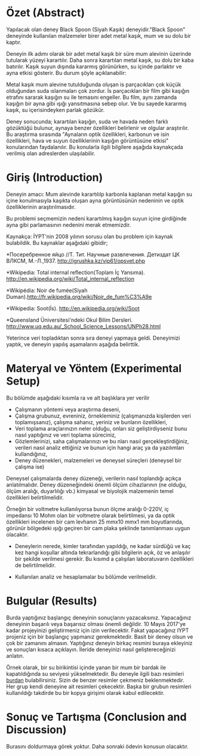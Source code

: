  

# Özet (Abstract)
   Yapılacak olan deney Black Spoon (Siyah Kaşık) deneyidir."Black Spoon" deneyinde kullanılan malzemeler birer adet metal kaşık, mum ve su dolu bir kaptır.

   Deneyin ilk adımı olarak bir adet metal kaşık bir süre mum alevinin üzerinde tutularak yüzeyi karartılır. Daha sonra karartılan metal kaşık, su dolu bir kaba batırılır. Kaşık suyun dışında kararmış görünürken, su içinde parlaktır ve ayna etkisi gösterir. Bu durum şöyle açıklanabilir:

   Metal kaşık mum alevine tutulduğunda oluşan is parçacıkları çok küçük olduğundan suda ıslanmaları çok zordur. İs parçacıkları bir film gibi kaşığın etrafını sararak kaşığın su ile temasını engeller. Bu film, aynı zamanda kaşığın bir ayna gibi ışığı yansıtmasına sebep olur. Ve bu sayede kararmış kaşık, su içerisindeyken parlak gözükür.

   Deney sonucunda; karartılan kaşığın, suda ve havada neden farklı gözüktüğü bulunur, aynaya benzer özellikleri belirlenir ve olgular araştırılır. Bu araştırma sırasında "Aynaların optik özellikleri, karbonun ve isin özellikleri, hava ve suyun özelliklerinin kaşığın görüntüsüne etkisi" konularından faydalanılır. Bu konularla ilgili bilgilere aşağıda kaynakçada verilmiş olan adreslerden ulaşılabilir.
# Giriş (Introduction)
 Deneyin amacı: Mum alevinde karartılılp karbonla kaplanan metal kaşığın su içine konulmasıyla kaşıkta oluşan ayna görüntüsünün nedeninin ve optik özelliklerinin araştırılmasıdır.
 
 Bu problemi seçmemizin nedeni karartılmış kaşığın suyun içine girdiğinde ayna gibi parlamasının nedenini merak etmemizdir. 
 
 Kaynakça: İYPT'nin 2008 yılının sorusu olan bu problem için kaynak bulabildik. Bu kaynaklar aşağıdaki gibidir;
 
 *Посеребренное яйцо //Т. Тит. Научные развлечения. Детиздат ЦК ВЛКСМ, М.-Л.,1937. http://igrushka.kz/vip61/opsvet.php
 
 *Wikipedia: Total internal reflection(Toplam İç Yansıma). http://en.wikipedia.org/wiki/Total_internal_reflection
 
 *Wikipédia: Noir de fumée(Siyah Duman).http://fr.wikipedia.org/wiki/Noir_de_fum%C3%A9e
 
 *Wikipedia: Soot(İs). http://en.wikipedia.org/wiki/Soot
 
 *Queensland Üniversitesi'ndeki Okul Bilim Dersleri. http://www.uq.edu.au/_School_Science_Lessons/UNPh28.html
 
 Yeterince veri topladıktan sonra sıra deneyi yapmaya geldi. Deneyimizi yaptık, ve deneyin yapılış aşamalarını aşağıda belirttik.
# Materyal ve Yöntem (Experimental Setup)

Bu bölümde aşağıdaki kısımla
ra ve alt başlıklara yer verilir

* Çalışmanın yöntemi veya araştırma deseni,
* Çalışma  grubunuz,  evreniniz,  örnekleminiz 
(çalışmanızda  kişilerden  veri  toplamışsanız),  çalışma 
sahanız, yeriniz ve bunların özellikleri,
* Veri toplama araçlarınızın neler olduğu, onları  siz geliştirdiyseniz bunu nasıl yaptığınız ve  veri 
toplama süreciniz,
* Gözlemlerinizi, saha çalışmalarınızı ve bu
nları nasıl gerçekleştirdiğiniz, verileri nasıl analiz ettiğiniz ve 
bunun için hangi araç ya da yazılımları kullandığınız,
* Deney düzenekleri, malzemeleri ve deneysel süreçleri (deneysel bir çalışma ise)

Deneysel çalışmalarda deney düzeneği, verilerin nasıl toplandığı açıkça anlatılmalıdır. Deney düzeneğindeki 
önemli ölçüm cihazlarının (ne olduğu, ölçüm aralığı, duyarlılığı vb.) kimyasal ve biyolojik malzemenin temel 
özellikleri  belirtilmelidir.  

Örneğin  bir voltmetre  kullanılıyorsa  bunun  ölçme  aralığı 0-220V, iç impedansı 10 Mohm olan bir voltmetre olarak belirtilmesi, ya da optik özellikleri incelenen bir cam 
levhanın 25 mmx10 mmx1 mm boyutlarında, görünür bölgedeki ışığı geçiren bir cam plaka şeklinde tanımlanması 
uygun olacaktır. 

* Deneylerin nerede, kimler tarafından yapıldığı, ne kadar sürdüğü ve kaç kez hangi koşullar altında 
tekrarlandığı gibi bilgilerin açık, öz ve anlaşılır bir şekilde verilmesi gerekir. Bu kısımd
a çalışılan 
laboratuvarın özellikleri de belirtilmelidir. 

* Kullanılan analiz ve hesaplamalar bu bölümde verilmelidir.

# Bulgular (Results)
Burda yaptığınız başlangıç deneyinin sonuçlarını yazacaksınız. Yapacağınız deneyinin başarılı veya başarısız olması önemli değildir. 10 Mayıs 2017'ye kadar projeyinizi geliştirmeniz için izin verilecektir. Fakat yapacağınız IYPT projeniz için bir başlangıç yapmanız gerekmektedir. Basit bir deney olsun ve çok bir zamanını almasın. Yaptığınız deneyin birkaç resmini buraya ekleyiniz ve sonuçları kısaca açıklayın. İleride deneyinizi nasıl geliştereceğinizi anlatın. 

Örnek olarak, bir su birikintisi içinde yanan bir mum bir bardak ile kapatıldığında su seviyesi yükselmektedir. Bu deneyle ilgili bazı resimleri [burdan](https://www.stevespanglerscience.com/lab/experiments/why-does-the-water-rise/) bulabilirsiniz. Sizin de benzer resimler çekmeniz beklenmektedir. Her grup kendi deneyine ait resimleri çekecektir. Başka bir grubun resimleri kullanıldığı takdirde bu bir kopya girişimi olarak kabul edilecektir. 


# Sonuç ve Tartışma (Conclusion and Discussion) 
Burasını doldurmaya görek yoktur. Daha sonraki ödevin konusun olacaktır. 



